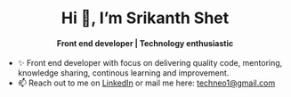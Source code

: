 
<h1 align="center">
 Hi 👋, I’m Srikanth Shet
</h1>
<h4 align="center">Front end developer | Technology enthusiastic</h4>


- ✨ Front end developer with focus on delivering quality code, mentoring, knowledge sharing, continous learning and improvement.
- 📫 Reach out to me on [LinkedIn](linkedin.com/in/srikanthshet/) or mail me here: techneo1@gmail.com

<!---
techneo1/techneo1 is a ✨ special ✨ repository because its `README.md` (this file) appears on your GitHub profile.
You can click the Preview link to take a look at your changes.
--->
